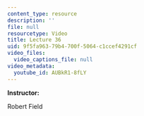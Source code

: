 ```yaml
---
content_type: resource
description: ''
file: null
resourcetype: Video
title: Lecture 36
uid: 9f5fa963-79b4-700f-5064-c1ccef4291cf
video_files:
  video_captions_file: null
video_metadata:
  youtube_id: AUBkR1-8fLY
---
```


**Instructor:**

Robert Field